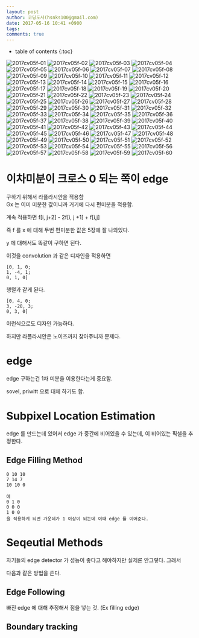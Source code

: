 ```yaml
---
layout: post
author: 코딩도사(hsnks100@gmail.com)
date: 2017-05-16 10:41 +0900
tags: 
comments: true
---
```

* table of contents
{:toc}


![2017cv05f-01](https://user-images.githubusercontent.com/3623889/26906688-fecc3c08-4c29-11e7-8962-8e40e8ab1822.jpg)
![2017cv05f-02](https://user-images.githubusercontent.com/3623889/26906689-fef4d3ac-4c29-11e7-81bd-85aa94bbb964.jpg)
![2017cv05f-03](https://user-images.githubusercontent.com/3623889/26906691-ff081570-4c29-11e7-86d7-c4b8430ce2e4.jpg)
![2017cv05f-04](https://user-images.githubusercontent.com/3623889/26906690-ff06fa0a-4c29-11e7-8d92-6d4c033b7dda.jpg)
![2017cv05f-05](https://user-images.githubusercontent.com/3623889/26906692-ff08781c-4c29-11e7-8c49-e7c19d62cb1c.jpg)
![2017cv05f-06](https://user-images.githubusercontent.com/3623889/26906694-ff0c10c6-4c29-11e7-9da9-0e3a7d1f3203.jpg)
![2017cv05f-07](https://user-images.githubusercontent.com/3623889/26906693-ff0aef2a-4c29-11e7-9fd9-3fd039a93e22.jpg)
![2017cv05f-08](https://user-images.githubusercontent.com/3623889/26906695-ff1d6a06-4c29-11e7-9e27-83db327ed97c.jpg)
![2017cv05f-09](https://user-images.githubusercontent.com/3623889/26906698-ff2f92f8-4c29-11e7-9583-384bb3b6dc69.jpg)
![2017cv05f-10](https://user-images.githubusercontent.com/3623889/26906697-ff2f5a36-4c29-11e7-9e67-d16ed9c0c8de.jpg)
![2017cv05f-11](https://user-images.githubusercontent.com/3623889/26906696-ff2d6f0a-4c29-11e7-8783-fbfc4a42af62.jpg)
![2017cv05f-12](https://user-images.githubusercontent.com/3623889/26906700-ff38efec-4c29-11e7-9b71-41280aed9e14.jpg)
![2017cv05f-13](https://user-images.githubusercontent.com/3623889/26906699-ff38f0f0-4c29-11e7-8c7e-c6f13efda89c.jpg)
![2017cv05f-14](https://user-images.githubusercontent.com/3623889/26906701-ff46cb12-4c29-11e7-9ac6-3d1ecd72da00.jpg)
![2017cv05f-15](https://user-images.githubusercontent.com/3623889/26906702-ff53c8e4-4c29-11e7-869a-e924c9064179.jpg)
![2017cv05f-16](https://user-images.githubusercontent.com/3623889/26906703-ff592726-4c29-11e7-98bf-ef6f46e20536.jpg)
![2017cv05f-17](https://user-images.githubusercontent.com/3623889/26906704-ff5938c4-4c29-11e7-9fdf-7e61169bcf1a.jpg)
![2017cv05f-18](https://user-images.githubusercontent.com/3623889/26906705-ff6c3136-4c29-11e7-9ce0-70a4869895a9.jpg)
![2017cv05f-19](https://user-images.githubusercontent.com/3623889/26906706-ff71ff94-4c29-11e7-96f6-556b75180054.jpg)
![2017cv05f-20](https://user-images.githubusercontent.com/3623889/26906707-ff7a42f8-4c29-11e7-840f-14c3010cb198.jpg)
![2017cv05f-21](https://user-images.githubusercontent.com/3623889/26906708-ff85092c-4c29-11e7-9165-663a53349ac6.jpg)
![2017cv05f-22](https://user-images.githubusercontent.com/3623889/26906710-ff872a2c-4c29-11e7-9643-141ca7e2f438.jpg)
![2017cv05f-23](https://user-images.githubusercontent.com/3623889/26906709-ff85e1c6-4c29-11e7-847f-8f1a3eed440a.jpg)
![2017cv05f-24](https://user-images.githubusercontent.com/3623889/26906711-ff9b17c6-4c29-11e7-8662-51e043f26871.jpg)
![2017cv05f-25](https://user-images.githubusercontent.com/3623889/26906712-ff9cd26e-4c29-11e7-908b-b85e97b1988a.jpg)
![2017cv05f-26](https://user-images.githubusercontent.com/3623889/26906713-ffa8a616-4c29-11e7-8fe5-d606c7899d7d.jpg)
![2017cv05f-27](https://user-images.githubusercontent.com/3623889/26906716-ffb775d8-4c29-11e7-9104-464ca4c8bb9f.jpg)
![2017cv05f-28](https://user-images.githubusercontent.com/3623889/26906717-ffbc4e1e-4c29-11e7-815d-b3aa7634e04d.jpg)
![2017cv05f-29](https://user-images.githubusercontent.com/3623889/26906715-ffb5a00a-4c29-11e7-9ce3-a129eb14d90b.jpg)
![2017cv05f-30](https://user-images.githubusercontent.com/3623889/26906718-ffc54834-4c29-11e7-8ab5-4ba62d7f3b09.jpg)
![2017cv05f-31](https://user-images.githubusercontent.com/3623889/26906719-ffc5cfc0-4c29-11e7-9799-4a8b2c9aa960.jpg)
![2017cv05f-32](https://user-images.githubusercontent.com/3623889/26906720-ffd2cee6-4c29-11e7-9a40-fd23a70d44b9.jpg)
![2017cv05f-33](https://user-images.githubusercontent.com/3623889/26906722-ffe2d4d0-4c29-11e7-81ae-ab1cce28cb29.jpg)
![2017cv05f-34](https://user-images.githubusercontent.com/3623889/26906721-ffe08874-4c29-11e7-9cf8-8d64487926d5.jpg)
![2017cv05f-35](https://user-images.githubusercontent.com/3623889/26906723-ffe4c4de-4c29-11e7-859f-1b1760ab6081.jpg)
![2017cv05f-36](https://user-images.githubusercontent.com/3623889/26906724-ffece880-4c29-11e7-80d2-d0306afdb129.jpg)
![2017cv05f-37](https://user-images.githubusercontent.com/3623889/26906725-fff3279a-4c29-11e7-88f0-252f45aebdb0.jpg)
![2017cv05f-38](https://user-images.githubusercontent.com/3623889/26906726-fffab5aa-4c29-11e7-94c9-45a65fa8c113.jpg)
![2017cv05f-39](https://user-images.githubusercontent.com/3623889/26906727-000ad5ca-4c2a-11e7-9ae2-966be4692e9f.jpg)
![2017cv05f-40](https://user-images.githubusercontent.com/3623889/26906728-000f6374-4c2a-11e7-979c-8613fba1a810.jpg)
![2017cv05f-41](https://user-images.githubusercontent.com/3623889/26906731-00247a8e-4c2a-11e7-8ec0-83e8e95b9936.jpg)
![2017cv05f-42](https://user-images.githubusercontent.com/3623889/26906729-001476f2-4c2a-11e7-8526-36af243131d4.jpg)
![2017cv05f-43](https://user-images.githubusercontent.com/3623889/26906730-0020097c-4c2a-11e7-9b37-93d82da0359f.jpg)
![2017cv05f-44](https://user-images.githubusercontent.com/3623889/26906732-0024f84c-4c2a-11e7-80aa-fe62dced76bf.jpg)
![2017cv05f-45](https://user-images.githubusercontent.com/3623889/26906733-00382322-4c2a-11e7-9c6b-517dcf5b0d62.jpg)
![2017cv05f-46](https://user-images.githubusercontent.com/3623889/26906734-003fafa2-4c2a-11e7-981a-c83ab7b4dc9b.jpg)
![2017cv05f-47](https://user-images.githubusercontent.com/3623889/26906735-003fdcac-4c2a-11e7-9c91-fcffd29d46fc.jpg)
![2017cv05f-48](https://user-images.githubusercontent.com/3623889/26906738-00509b0a-4c2a-11e7-8fb0-2939c5d0feae.jpg)
![2017cv05f-49](https://user-images.githubusercontent.com/3623889/26906737-005080f2-4c2a-11e7-9dec-a302c7a3e8ed.jpg)
![2017cv05f-50](https://user-images.githubusercontent.com/3623889/26906736-004fd03a-4c2a-11e7-8214-bceb093daa0c.jpg)
![2017cv05f-51](https://user-images.githubusercontent.com/3623889/26906739-00672938-4c2a-11e7-9195-46f355cf7af5.jpg)
![2017cv05f-52](https://user-images.githubusercontent.com/3623889/26906741-006c008e-4c2a-11e7-8782-fb71b4ce3dcf.jpg)
![2017cv05f-53](https://user-images.githubusercontent.com/3623889/26906740-006b97b6-4c2a-11e7-97eb-9fe54e595386.jpg)
![2017cv05f-54](https://user-images.githubusercontent.com/3623889/26906743-007bc26c-4c2a-11e7-9959-4e2953287746.jpg)
![2017cv05f-55](https://user-images.githubusercontent.com/3623889/26906744-007ccedc-4c2a-11e7-8dda-c6237911e25d.jpg)
![2017cv05f-56](https://user-images.githubusercontent.com/3623889/26906742-0079fd56-4c2a-11e7-9fb9-205655f04ec2.jpg)
![2017cv05f-57](https://user-images.githubusercontent.com/3623889/26906745-008f9c56-4c2a-11e7-83a0-9a8082140538.jpg)
![2017cv05f-58](https://user-images.githubusercontent.com/3623889/26906746-009779f8-4c2a-11e7-8adc-4359758adc5f.jpg)
![2017cv05f-59](https://user-images.githubusercontent.com/3623889/26906747-009c2dae-4c2a-11e7-9ec4-5673c4a328ee.jpg)
![2017cv05f-60](https://user-images.githubusercontent.com/3623889/26906748-00a2a9b8-4c2a-11e7-9b3a-aac00d57b2e8.jpg)

# 이차미분이 크로스 0 되는 쪽이 edge 
구하기 위해서 라플라시안을 적용함  
Gx 는 이미 미분한 값이니까 거기에 다시 편미분을 적용함.  

계속 적용하면 f[i, j+2] - 2f[i, j +1] + f[i,j]  

즉 f 를 x 에 대해 두번 편미분한 값은 5장에 잘 나와있다.

y 에 대해서도 똑같이 구하면 된다.  

이것을 convolution 과 같은 디자인을 적용하면 

```
[0, 1, 0; 
1, -4, 1; 
0, 1, 0] 
```

행렬과 같게 된다.

```
[0, 4, 0; 
3, -20, 3; 
0, 3, 0] 
```

이런식으로도 디자인 가능하다.

하지만 라플라시안은 노이즈까지 찾아주니까 문제다.  



# edge
edge 구하는건 1차 미분을 이용한다는게 중요함.  

sovel, priwitt 으로 대체 하기도 함.

# Subpixel Location Estimation

edge 를 만드는데 있어서 edge 가 중간에 비어있을 수 있는데, 이 비어있는 픽셀을 추정한다.

## Edge Filling Method

```
0 10 10
7 14 7
10 10 0

에
0 1 0
0 0 0
1 0 0 
을 적용하게 되면 가운데가 1 이상이 되는데 이때 edge 를 이어준다.  

```
# Seqeutial Methods 

자기들의 edge detector 가 성능이 좋다고 해야하지만 실제론 안그렇다. 그래서

다음과 같은 방법을 쓴다.

## Edge Following
빠진 edge 에 대해 추정해서 점을 넣는 것. (Ex filling edge)




## Boundary tracking





